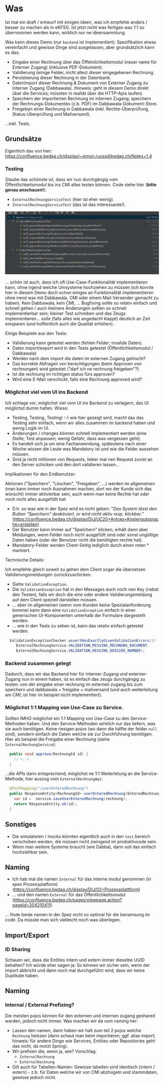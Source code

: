 # Was

Ist mal ein draft / entwurf mit einigen ideen, was ich empfehle anders / besser zu machen als in eKFSG. Ist jetzt nicht was fertiges was 1:1 so übernommen werden kann, wirklich nur ne ideensammlung.

Was kann dieses Demo (nur `backend` ist implementiert): Spezifikation etwas vereinfacht und gewisse Dinge sind ausgelassen, aber grundsätzlich kann es das:

 * Eingabe einer Rechnung über das Öffetnlichkeitsmodul (neuer name für Externer Zugang) (inklusive PDF-Dokument).
 * Validierung (einige Felder, nicht alles) dieser eingegebenen Rechnung.
 * Persistierung dieser Rechnung in der Datenbank.
 * Datenimport dieser Rechnung & Dokument von Externer Zugang zu Interner Zugang (Dabbawala). (hinweis: geht in diesem Demo direkt über die Services; müssten in realtät über die HTTP-Apis laufen).
 * Speichern der importierten Rechnung im internen Zugang; speichern der Rechnungs-Dokumentes (z.b. PDF) im Dabbawala-Dokument-Store.
 * Freigeben einer Rechnung in Dabbawala (inkl. Rechte-Überprüfung, Status-Überprüfung und Mailversand).

...inkl. Tests.

## Grundsätze

Eigentlich das von hier: https://confluence.bedag.ch/display/~simon.ruoss@bedag.ch/Notes+1.4

### Testing

Glaube das schönste ist, dass wir nun durchgängig vom Öffentlichkeitsmodul bis ins CMI alles testen können. Code siehe hier (**bitte genau anschauen!**):

 * `ExternalRechnungServiceTest` (hier ist eher wenig).
 * `InternalRechnungServiceTest` (das ist das interessante!).

![](imgs/tests.png)

... schön ist auch, dass ich oft Use-Case-Funktionalität implementieren kann, ohne irgend welche Umsysteme hochziehen zu müssen (ich konnte hier in diesem Demo doch schon einiges an Funktionalität implementieren ohne irend was mit Dabbawala, CMI oder einem Mail-Versender gemacht zu haben). Kein Dabbawala, kein CMI, ... Bugfixing sollte so relativ einfach und schnell gehen / auch kleinere Änderungen sollten so schnell implementierbar sein; kleiner Test schreiben und das Zeugs implementieren... solle (falls alles wie angedacht klappt) deutlich an Zeit einsparen (und hoffentlich auch die Qualität erhöhen).

Einige Beispiele aus den Tests:

 * Validierung kann getestet werden (fehlen Felder; invalide Daten).
 * Daten import/export wird in den Tests getestet (Öffentlichkeitsmodul / Dabbawala)
 * Werden nach dem import die daten im externen Zugang gelöscht?
 * Das korrekte Abfragen von berechtigungen (beim Approven von rechnungen) wird getestet ("darf ich ne rechnung freigeben"?).
 * Ist die rechnung im richtigen status fürs approven?
 * Wird eine E-Mail verschickt, falls eine Rechnung approved wird?

### Möglichst viel vom UI ins Backend

Ich schlage vor, möglichst viel vom UI ins Backend zu verlagern, das UI möglichst dumm halten. Wieso:

 * Testing, Testing, Testing! :-) wie hier gezeigt wird, macht das das Testing sehr einfach, wenn wir alles zusammen im backend haben und wenig Logik im UI.
 * Änderungen / changes können schnell implementiert werden (eine Stelle; Test anpassen; wenig Gefahr, dass was vergessen geht).  
 * Es handelt sich ja um eine Fachanwendung, spätestens nach einer Woche wissen die Leute was Mandatory ist und wie die Felder aussehen müssen.
 * Sind ja nicht millionen von Requests, lieber mal nen Request zuviel an den Server schicken und den dort validieren lassen...

Implikationen für den Endbenutzer:

Aktionen ("Speichern", "Löschen", "Freigeben", ...) werden im allgemeinen (man kann immer noch Ausnahmen machen, dort wo der Kunde sich das wünscht) immer aktivierbar sein, auch wenn man keine Rechte hat oder noch nicht alles ausgefüllt hat:

 * D.h. so was wie in der Spez wird es nicht geben: "_Das System lässt den Button "Speichern" deaktiviert, er wird nicht aktiv resp. klickbar._" (https://confluence.bedag.ch/display/DIJ/UC20+Antrag+Kostengutsprache+erstellen)
 * Der Benutzer kann immer auf "Speichern" klicken, erhält dann aber Meldungen, wenn Felder noch nicht ausgefüllt sind oder sonst ungültige Daten haben (oder der Benutzer nicht die benötigten rechte hat).
 * Mandatory-Felder werden Client-Seitig lediglich durch einen roten * markiert.

Technische Details:

Ich empfehle gleich soweit zu gehen dem Client sogar die übersetzen Validierungsmeldungen zurückzuschicken.

 * Siehe `ValidationException`.
 * Die `ValidationException` hat in den Messages auch noch nen Key (nebst den Texten), falls wir doch die eine oder andere Validierungsmeldung auf dem Client speziell darstellen müssen.
 * ... aber im allgemeinen (wenn vom Kunden keine Spezialanforderung komme) kann dann eine `ValidationException` einfach in einer generischen UI-Komponenten unterhalb der Formulare dargestellt werden.
 * ... wie in den Tests zu sehen ist, kann das relativ einfach getestet werden.

```java
  ValidationExceptionChecker.assertHasExactlyGivenValidationErrors(() -> externalRechnungService.saveRechnung(enteredRechnung),
     ExternalRechnungService.VALIDATION_MISSING_RECHNUNG_DOCUMENT,
     ExternalRechnungService.VALIDATION_MISSING_DOSSIER_NUMBER);
```

### Backend zusammen gelegt

Dadurch, dass wir das Backend hier für interner-Zugang und externer-Zugang nun in einem haben, ist es einfach das zeugs durchgängig zu testen: von der eingabe einer rechnung im externen zugang bis zum speichern und dabbawala + freigabe + mailversand (und auch weiterleitung am CMI; ist hier im beispiel nicht implementiert).

### Möglichst 1:1 Mapping von Use-Case zu Service.

Sollten IMHO möglichst ein 1:1 Mapping von Use-Case zu den Service-Methoden haben. Und den Service-Methoden wirklich nur das liefern, was sie auch benötigen. Keine riesigen pojos (wo dann die hälfte der felder `null` sind), sondern einfach die Daten welche sie zur Durchführung benötigen. Hier als beispiel die Freigabe einer Rechnung (siehe `InternalRechungService`):

```java
  public void approve(RechnungId id) {
    // <..>
  }
```

...die APIs dann entsprechend, möglichst ne 1:1 Weiterletung an die Service-Methode, hier auszug vom `ExternalRechnungApi`:

```java
  @PostMapping("/userEnteredRechnung")
  public ResponseEntity<RechnungId> userEnteredRechnung(EnteredRechnung rechnung) {
    var id =  service.saveUserEnteredRechnung(rechnung);
    return ResponseEntity.ok(id);
  }
```

## Sonstiges

 * Die simulatoren / mocks könnten eigentlich auch in den `test` bereich verschoben werden, die müssen nicht zwingend im produktivcode sein.
 * Wenn man weitere Systeme braucht (wie Dabba), dann soll das einfach hochziehbar sein.

## Naming

 * Ich hab mal die namen `Internal` für das interne modul genommen (in spez Prozessplatform) (https://confluence.bedag.ch/display/DIJ/02+Prozessplattform)
 * ... und den namen `External` für das Öffentlichkeitsmodul (https://confluence.bedag.ch/pages/viewpage.action?pageId=204210411).

... finde beide namen in der Spez nicht so optimal für die benamsung im code. Da müsste man sich vielleicht noch was überlegen. 

## Import/Export

### ID Sharing

Schauen wir, dass die Entities intern und extern immer dieselbe UUID behalten? Ich würde eher sagen ja: So können wir sicher sein, wenn der Import abbricht und dann noch mal durchgeführt wird, dass wir keine Duplikate haben.

## Naming

### Internal / External Prefixing?

Die meisten pojos können für den externen und internen zugang geshared werden, jedoch nicht immer. Was machen wir da vom naming her:

 * Lassen den namen, dann haben wir halt zum teil 2 pojos welche `Rechnung` heissen (dann schaut man beim importieren; ggf. alias import; hinweis: für andere Dinge wie Services, Entities oder Repositories geht das nicht, da motzt Spring).
 * Wir prefixen die, wenn ja, wie? Vorschlag:
   * `InternalRechnung`
   * `ExternalRechnung` 
 * Gilt auch für Tabellen-Namen: Gewisse tabellen sind identisch (intern / extern) - z.b. für Daten welche wir von CMI abzhügeln und stammdaten, gewisse jedoch nicht.  